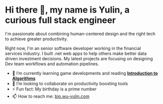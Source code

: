# Hi there 👋, my name is Yulin, a curious full stack engineer

I'm passionate about combining human-centered design and the right tech to achieve greater productivity. 

Right now, I'm an senior software developer working in the financial services industry. I built .net web apps to help others make better data driven investment decisions. My latest projects are focusing on designing Dev team workflows and automation pipelines.

- 🌱 I’m currently learning game developments and reading [**Introduction to Algorithms**](https://mitpress.mit.edu/books/introduction-algorithms-third-edition)
- 👯 I’m looking to collaborate on productivity boosting tools
- ⚡ Fun fact: My birthday is a prime number
- 📫 How to reach me: [bio.wu-yulin.com](https://bio.wu-yulin.com)

<!--
**darkato42/darkato42** is a ✨ _special_ ✨ repository because its `README.md` (this file) appears on your GitHub profile.

Here are some ideas to get you started:

- 🔭 I’m currently working on ...
- 🌱 I’m currently learning ...
- 👯 I’m looking to collaborate on ...
- 🤔 I’m looking for help with ...
- 💬 Ask me about ...
- 📫 How to reach me: ...
- 😄 Pronouns: ...
- ⚡ Fun fact: ...
-->
